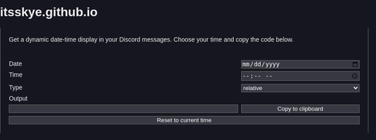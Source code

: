 # itsskye.github.io

<!DOCTYPE html>
<title>3v.fi - Discord Timestamp Generator</title>
<meta name="viewport" content="width=device-width, initial-scale=1.0">
<style>
html,body{margin:0;padding:0;background:#161620;color:#eee;font-family:sans-serif;}
.container{display:grid;grid-template-columns:1fr max-content;width:50rem;margin:0 auto;border-right:1px solid #666;border-left:1px solid #666;padding:1rem;}
.container>*{margin:0.2rem;}
#current{grid-column:span 2;}
input,select,button{background:#383842;color:#fff;border:1px solid #666;}
#code{font-family:monospace}

@media (max-width: 50rem) {
	div.container{display:flex;flex-direction:column;width:90%}
	div.container>*{margin:1rem 0.2rem}
}
</style>
<div class="container">
	<p>Get a dynamic date-time display in your Discord messages. Choose your time and copy the code below.</p>
</div>
<div class="container">
	<span>Date</span><input type="date" id="d">
	<span>Time</span><input type="time" id="hm">
	<span>Type</span>
	<select id="t">
		<option value="t">short time</option>
		<option value="T">long time</option>
		<option value="d">short date</option>
		<option value="D">long date</option>
		<option value="f">long date with short time</option>
		<option value="F">long date with day of week and short time</option>
		<option value="R" selected>relative</option>
	</select>
	<span>Output</span><span id="preview"></span>
	<input type="text" readonly id="code" title="Press Ctrl/Cmd+C to copy"><button id="copy">Copy to clipboard</button>
	<button id="current">Reset to current time</button>
</div>
<script>
const dateInput = document.getElementById('d');
const timeInput = document.getElementById('hm');
const typeInput = document.getElementById('t');
const output = document.getElementById('code');
const copy = document.getElementById('copy');
const current = document.getElementById('current');
const preview = document.getElementById('preview');

dateInput.onchange = updateOutput;
timeInput.onchange = updateOutput;
typeInput.onchange = updateOutput;
output.onmouseover = function() { this.select(); }
copy.onclick = async () => {
	updateOutput();
	try {
		await navigator.clipboard.writeText(output.value);
		alert("Successfully copied");
	} catch (e) {
		alert(e);
	}
}

const onload =_=> {
	const now = new Date();
	dateInput.value = `${now.getFullYear()}-${(now.getMonth()+1).toString().padStart(2, '0')}-${now.getDate().toString().padStart(2, '0')}`;
	timeInput.value = `${now.getHours().toString().padStart(2, '0')}:${now.getMinutes().toString().padStart(2, '0')}`;
	updateOutput();
}
window.onload = onload;
current.onclick = onload;

const typeFormats = {
	't': { timeStyle: 'short' },
	'T': { timeStyle: 'medium' },
	'd': { dateStyle: 'short' },
	'D': { dateStyle: 'long' },
	'f': { dateStyle: 'long', timeStyle: 'short' },
	'F': { dateStyle: 'full', timeStyle: 'short' },
	'R': { style: 'long', numeric: 'auto' },
};

function automaticRelativeDifference(d) {
	const diff = -((new Date().getTime() - d.getTime())/1000)|0;
	const absDiff = Math.abs(diff);
	console.log(diff);
	if (absDiff > 86400*30*10) {
		return { duration: Math.round(diff/(86400*365)), unit: 'years' };
	}
	if (absDiff > 86400*25) {
		return { duration: Math.round(diff/(86400*30)), unit: 'months' };
	}
	if (absDiff > 3600*21) {
		return { duration: Math.round(diff/86400), unit: 'days' };
	}
	if (absDiff > 60*44) {
		return { duration: Math.round(diff/3600), unit: 'hours' };
	}
	if (absDiff > 30) {
		return { duration: Math.round(diff/60), unit: 'minutes' };
	}
	return { duration: diff, unit: 'seconds' };
}

function updateOutput() {
	const selectedDate = new Date(dateInput.valueAsNumber + timeInput.valueAsNumber + new Date().getTimezoneOffset() * 60000);
	console.log(selectedDate);
	const ts = selectedDate.getTime().toString();
	output.value = `<t:${ts.substr(0, ts.length - 3)}:${typeInput.value}>`;

	if (['R'].includes(typeInput.value)) {
		const formatter = new Intl.RelativeTimeFormat(navigator.language || 'en', typeFormats[typeInput.value] || {});
		const format = automaticRelativeDifference(selectedDate);
		preview.textContent = formatter.format(format.duration, format.unit);
	} else {
		const formatter = new Intl.DateTimeFormat(navigator.language || 'en', typeFormats[typeInput.value] || {});
		preview.textContent = formatter.format(selectedDate);
	}
}
</script>
